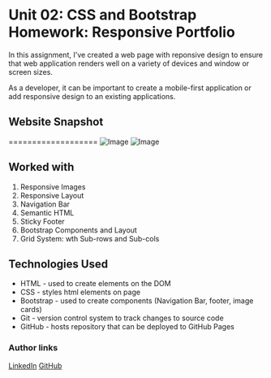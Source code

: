 # Unit 02: CSS and Bootstrap Homework: Responsive Portfolio

In this assignment, I've created a web page with reponsive design to ensure that web application renders well on a variety of devices and window or screen sizes. 

As a developer, it can be important to create a mobile-first application or add responsive design to an existing applications. 

## Website Snapshot
===================
![Image](#)
![Image](#)

## Worked with
1. Responsive Images
2. Responsive Layout
3. Navigation Bar 
4. Semantic HTML
5. Sticky Footer
6. Bootstrap Components and Layout
7. Grid System: wth Sub-rows and Sub-cols

 ## Technologies Used
- HTML - used to create elements on the DOM
- CSS - styles html elements on page
- Bootstrap - used to create components (Navigation Bar, footer, image cards)
- Git - version control system to track changes to source code
- GitHub - hosts repository that can be deployed to GitHub Pages

### Author links
[LinkedIn](https://www.linkedin.com/in/nadine-bundschuh-731233b9)
[GitHub](https://github.com/nadineb1160)